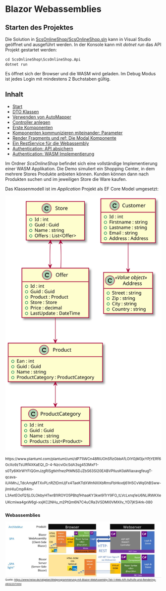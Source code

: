 # Blazor Webassemblies

## Starten des Projektes

Die Solution in [ScsOnlineShop/ScsOnlineShop.sln](ScsOnlineShop/ScsOnlineShop.sln) kann in
Visual Studio geöffnet und ausgeführt werden. In der Konsole kann mit *dotnet run* das API
Projekt gestartet werden:

```text
cd ScsOnlineShop\ScsOnlineShop.Api
dotnet run
```

Es öffnet sich der Browser und die WASM wird geladen. Im Debug Modus ist jedes Login mit
mindestens 2 Buchstaben gültig.

## Inhalt

- [Start](10Start.md)
- [DTO Klassen](20Dtos.md)
- [Verwenden von AutoMapper](21AutoMapper.md)
- [Controller anlegen](30Controller.md)
- [Erste Komponenten](40Components.md)
- [Komponenten kommunizieren miteinander: Parameter](41Paramters.md)
- [Render Fragments und ref: Die Modal Komponente](42RenderFragments.md)
- [Ein RestService für die Webassembly](50RestService.md)
- [Authentication: API absichern](60AuthenticationApi.md)
- [Authentication: WASM Implementierung](61AuthenticationWasm.md)

Im Ordner *ScsOnlineShop* befindet sich eine vollständige Implementierung einer WASM Applikation. Die Demo simuliert ein Shopping Center, in dem mehrere Stores Produkte
anbieten können. Kunden können dann nach Produkten suchen und im jeweiligen Store
die Ware kaufen.

Das Klassenmodell ist im *Application* Projekt als EF Core Model umgesetzt:

![](klassenmodell20211127.svg)

<sup>
https://www.plantuml.com/plantuml/uml/dP71IWCn48RlUOhSfIzGbbAfLOIYGjM3jxYPjYERf6GcXo9zTsURf4XKaEQI_D-4-NzcviGcSdA3sg453MxF1-s0Ty6IKlrWYFIQGmJzgRISgtkhfnezPtMNSDJZbS63SI20EABVPlIusK0aWIiaxavgfeugT-qcava-iUAMnJ_TdcAmgMTXvPLnRZtDmUjFx4TaeKTdXWnNXlXbRmsFbHkvdj61H5CvWqGhBSww-jImHIuCmpR4m-L3AetEOofQ1jLOLOkbyHTwrB1IROYO5PBtqfHhaaKY3kwl9TrY9FO_tLVcLxnq1eU6NLiRWKXeUKcmiwa4gxW6gl-xxjKC2NHu_m2PtQm6N7C4uCRa3VSDMI0VMXIIv_YD7jKSl4rk-080
<sup>


## Webassemblies

![](wasm_architektur.jpg)
<sup>
Quelle: https://www.heise.de/ratgeber/Webprogrammierung-mit-Blazor-WebAssembly-Teil-1-Web-API-Aufrufe-und-Rendering-4932237.html
</sup>

